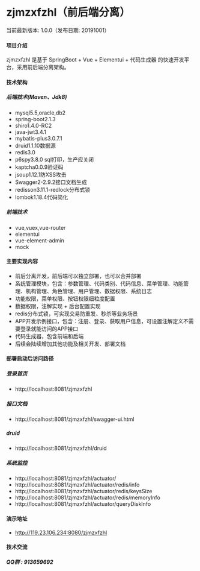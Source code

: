 # zjmzxfzhl（前后端分离）
当前最新版本: 1.0.0（发布日期: 20191001）
#### 项目介绍
zjmzxfzhl 是基于 SpringBoot + Vue + Elementui + 代码生成器 的快速开发平台，采用前后端分离架构。
#### 技术架构
##### 后端技术(Maven、Jdk8)
* mysql5.5,oracle,db2
* spring-boot2.1.3
* shiro1.4.0-RC2
* java-jwt3.4.1
* mybatis-plus3.0.7.1
* druid1.1.10数据源
* redis3.0
* p6spy3.8.0 sql打印，生产应关闭
* kaptcha0.0.9验证码
* jsoup1.12.1防XSS攻击
* Swagger2-2.9.2接口文档生成
* redisson3.11.1-redlock分布式锁
* lombok1.18.4代码简化

##### 前端技术
* vue,vuex,vue-router
* elementui
* vue-element-admin
* mock

#### 主要实现内容
* 前后分离开发，前后端可以独立部署，也可以合并部署
* 系统管理模块，包含：参数管理、代码类别、代码信息、菜单管理、功能管理、机构管理、角色管理、用户管理、数据权限、系统日志
* 功能权限，菜单权限、按钮权限细粒度配置
* 数据权限，注解实现 + 后台配置实现
* redis分布式锁，可实现交易防重发、秒杀等业务场景
* APP开发示例接口，包含：注册、登录、获取用户信息，可设置注解定义不需要登录就能访问的APP接口
* 代码生成器，包含前端和后端
* 后续会陆续增加其他功能及相关开发、部署文档

#### 部署启动后访问路径

##### 登录首页
* http://localhost:8081/zjmzxfzhl

##### 接口文档
* http://localhost:8081/zjmzxfzhl/swagger-ui.html

##### druid
* http://localhost:8081/zjmzxfzhl/druid

##### 系统监控
* http://localhost:8081/zjmzxfzhl/actuator/
* http://localhost:8081/zjmzxfzhl/actuator/redis/info
* http://localhost:8081/zjmzxfzhl/actuator/redis/keysSize
* http://localhost:8081/zjmzxfzhl/actuator/redis/memoryInfo
* http://localhost:8081/zjmzxfzhl/actuator/queryDiskInfo

#### 演示地址
* http://119.23.106.234:8080/zjmzxfzhl

#### 技术交流
##### QQ群 : 913659692